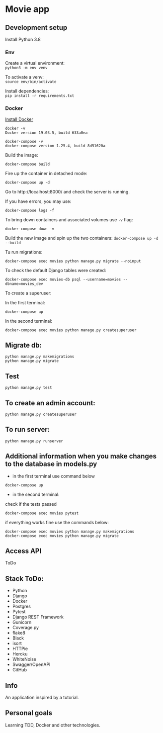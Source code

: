 # Movie app

## Development setup
Install Python 3.8

### Env
Create a virtual environment: <br/>
`python3 -m env venv`

To activate a venv: <br/>
`source env/bin/activate`

Install dependencies: <br/>
`pip install -r requirements.txt`

### Docker

[Install Docker](https://docs.docker.com/get-docker/)
```
docker -v
Docker version 19.03.5, build 633a0ea

docker-compose -v
docker-compose version 1.25.4, build 8d51620a
```
Build the image:

`docker-compose build`

Fire up the container in detached mode:

`docker-compose up -d`

Go to http://localhost:8000/ and check the server is running.

If you have errors, you may use:

`docker-compose logs -f`

To bring down containers and associated volumes use `-v` flag:

`docker-compose down -v`

Build the new image and spin up the two containers:
`docker-compose up -d --build`

Tu run migrations:

`docker-compose exec movies python manage.py migrate --noinput`

To check the default Django tables were created:

`docker-compose exec movies-db psql --username=movies --dbname=movies_dev`

To create a superuser:

In the first terminal:

`docker-compose up`

In the second terminal:

`docker-compose exec movies python manage.py createsuperuser`

## Migrate db:
`python manage.py makemigrations` <br>
`python manage.py migrate`

## Test

`python manage.py test`

## To create an admin account:

`python manage.py createsuperuser`

## To run server:

`python manage.py runserver`

## Additional information when you make changes to the database in models.py

- in the first terminal use command below

`docker-compose up`

- in the second terminal:

check if the tests passed

`docker-compose exec movies pytest`

if everything works fine use the commands below:

`docker-compose exec movies python manage.py makemigrations` <br/>
`docker-compose exec movies python manage.py migrate`

## Access API

ToDo

## Stack ToDo:

- Python
- Django
- Docker
- Postgres
- Pytest
- Django REST Framework
- Gunicorn
- Coverage.py
- flake8
- Black
- isort
- HTTPie
- Heroku
- WhiteNoise
- Swagger/OpenAPI
- GitHub

## Info

An application inspired by a tutorial.

## Personal goals

Learning TDD, Docker and other technologies.